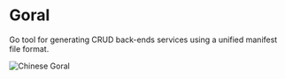 # Goral

Go tool for generating CRUD back-ends services using a unified manifest file format.

![Chinese Goral]([https://en.wikipedia.org/wiki/Goral#/media/File:Nemorhaeduscaudatusarnouxianus.JPG](https://upload.wikimedia.org/wikipedia/commons/thumb/8/8d/Nemorhaeduscaudatusarnouxianus.JPG/1280px-Nemorhaeduscaudatusarnouxianus.JPG)https://upload.wikimedia.org/wikipedia/commons/thumb/8/8d/Nemorhaeduscaudatusarnouxianus.JPG/1280px-Nemorhaeduscaudatusarnouxianus.JPG)

